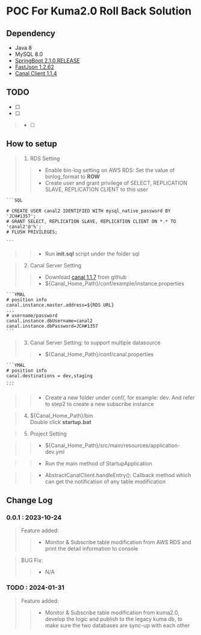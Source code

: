 # POC For Kuma2.0 Roll Back Solution

## Dependency
- Java 8
- MySQL 8.0
- [SpringBoot 2.1.0.RELEASE](https://spring.io/projects/spring-boot/)
- [FastJson 1.2.62](https://github.com/alibaba/fastjson)
- [Canal Client 1.1.4](https://github.com/alibaba/canal)

## TODO
- [ ] 
- [ ] 
> - [ ] 

## How to setup
> 1. RDS Setting
>> - Enable bin-log setting on AWS RDS: Set the value of binlog_format to **ROW**
>> - Create user and grant privilege of SELECT, REPLICATION SLAVE, REPLICATION CLIENT to this user  

	```SQL
	
	# CREATE USER canal2 IDENTIFIED WITH mysql_native_password BY 'JCH#1357';  
	# GRANT SELECT, REPLICATION SLAVE, REPLICATION CLIENT ON *.* TO 'canal2'@'%';
	# FLUSH PRIVILEGES;
	
	```
>> - Run **init.sql** script under the folder sql

> 2. Canal Server Setting
>> - Download [canal 1.1.7](https://github.com/alibaba/canal) from github 
>> - ${Canal_Home_Path}/conf/example/instance.properties

	```YMAL
	# position info
	canal.instance.master.address=${RDS URL}
	...
	# username/password
	canal.instance.dbUsername=canal2
	canal.instance.dbPassword=JCH#1357
	```

> 3. Canal Server Setting: to support multiple datasource
>> - ${Canal_Home_Path}/conf/canal.properties

	```YMAL
	# position info
	canal.destinations = dev,staging
	...
	```
>> - Create a new folder under conf/, for example: dev. And refer to step2 to create a new subscribe instance


> 4. ${Canal_Home_Path}/bin  
Double click **startup.bat**

> 5. Project Setting  

>> - ${Canal_Home_Path}/src/main/resources/application-dev.yml  

>> - Run the main method of StartupApplication  

>> - AbstractCanalClient.handleEntry(): Callback method which can get the notification of any table modification

## Change Log

### 0.0.1 : 2023-10-24
> Feature added:
>> - Monitor & Subscribe table modification from AWS RDS and print the detail information to console

>  BUG Fix:
>> - N/A


### TODO : 2024-01-31 
> Feature added:
>> - Monitor & Subscribe table modification from kuma2.0, develop the logic and publish to the legacy kuma db, to make sure the two databases are sync-up with each other
